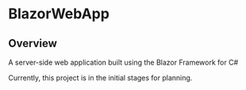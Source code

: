 # BlazorWebApp

## Overview
A server-side web application built using the Blazor Framework for C#

Currently, this project is in the initial stages for planning.
